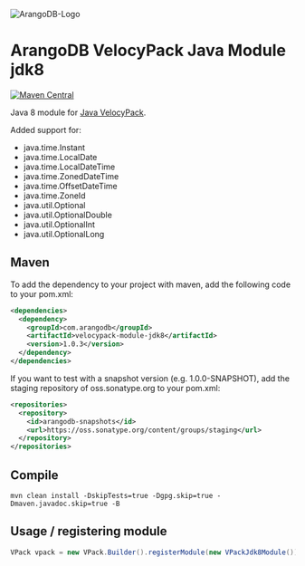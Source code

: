 
![ArangoDB-Logo](https://docs.arangodb.com/assets/arangodb_logo_2016_inverted.png)

# ArangoDB VelocyPack Java Module jdk8

[![Maven Central](https://maven-badges.herokuapp.com/maven-central/com.arangodb/velocypack-module-jdk8/badge.svg)](https://maven-badges.herokuapp.com/maven-central/com.arangodb/velocypack-module-jdk8)


Java 8 module for [Java VelocyPack](https://github.com/arangodb/java-velocypack).

Added support for:
* java.time.Instant
* java.time.LocalDate
* java.time.LocalDateTime
* java.time.ZonedDateTime
* java.time.OffsetDateTime
* java.time.ZoneId
* java.util.Optional
* java.util.OptionalDouble
* java.util.OptionalInt
* java.util.OptionalLong


## Maven

To add the dependency to your project with maven, add the following code to your pom.xml:

```XML
<dependencies>
  <dependency>
    <groupId>com.arangodb</groupId>
    <artifactId>velocypack-module-jdk8</artifactId>
    <version>1.0.3</version>
  </dependency>
</dependencies>
```

If you want to test with a snapshot version (e.g. 1.0.0-SNAPSHOT), add the staging repository of oss.sonatype.org to your pom.xml:

```XML
<repositories>
  <repository>
    <id>arangodb-snapshots</id>
    <url>https://oss.sonatype.org/content/groups/staging</url>
  </repository>
</repositories>
```

## Compile

```
mvn clean install -DskipTests=true -Dgpg.skip=true -Dmaven.javadoc.skip=true -B
```

## Usage / registering module

``` Java
VPack vpack = new VPack.Builder().registerModule(new VPackJdk8Module()).build();
``` 